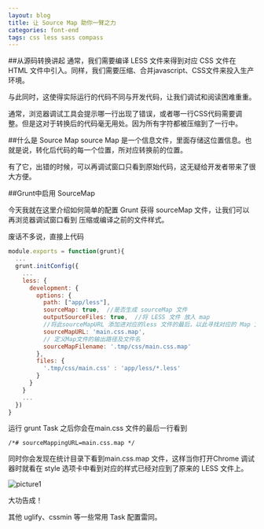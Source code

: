 ```yaml
---
layout: blog
title: 让 Source Map 助你一臂之力
categories: font-end
tags: css less sass compass
---
```

##从源码转换讲起
通常，我们需要编译 LESS 文件来得到对应 CSS 文件在 HTML 文件中引入。同样，我们需要压缩、合并javascript、CSS文件来投入生产环境。

与此同时，这使得实际运行的代码不同与开发代码，让我们调试和阅读困难重重。

通常，浏览器调试工具会提示哪一行出现了错误，或者哪一行CSS代码需要调整。但是这对于转换后的代码毫无用处。因为所有字符都被压缩到了一行中。

##什么是 Source Map
source Map 是一个信息文件，里面存储这位置信息。也就是说，转化后代码的每一个位置，所对应转换前的位置。

有了它，出错的时候，可以再调试窗口只看到原始代码，这无疑给开发者带来了很大方便。

##Grunt中启用 SourceMap

今天我就在这里介绍如何简单的配置 Grunt 获得 sourceMap 文件，让我们可以再浏览器调试窗口看到 压缩或编译之前的文件样式。

废话不多说，直接上代码

```Gruntfile.js
module.exports = function(grunt){
  ...
  grunt.initConfig({
    ...
    less: {
      development: {
        options: {
          path: ["app/less"],
          sourceMap: true,	//是否生成 sourceMap 文件
          outputSourceFiles: true,	//将 LESS 文件 放入 map
          //将此sourceMapURL 添加进对应的less 文件的最后，以此寻找对应的 Map 文件
          sourceMapURL: 'main.css.map',
          // 定义Map文件的输出路径及文件名
          sourceMapFilename: '.tmp/css/main.css.map'
        },
        files: {
          '.tmp/css/main.css' : 'app/less/*.less'
        }
      }
    }
    ...
  })
}
```
运行 grunt Task 之后你会在main.css 文件的最后一行看到
```
/*# sourceMappingURL=main.css.map */
```
同时你会发现在统计目录下看到main.css.map 文件，这样当你打开Chrome 调试器时就看在 style 选项卡中看到对应的样式已经对应到了原来的 LESS 文件上。

![picture1]({{site.blogimgurl}}/2015-06-06-01.png "source map")

大功告成！

其他 uglify、cssmin 等一些常用 Task 配置雷同。

